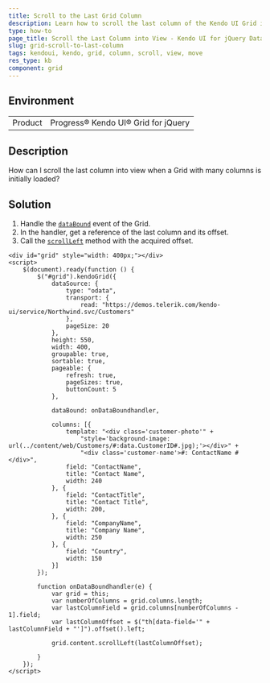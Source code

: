 ```yaml
---
title: Scroll to the Last Grid Column
description: Learn how to scroll the last column of the Kendo UI Grid into view.
type: how-to
page_title: Scroll the Last Column into View - Kendo UI for jQuery Data Grid
slug: grid-scroll-to-last-column
tags: kendoui, kendo, grid, column, scroll, view, move
res_type: kb
component: grid
---
```


## Environment

<table>
 <tr>
  <td>Product</td>
  <td>Progress® Kendo UI® Grid for jQuery</td> 
 </tr>
</table>

## Description

How can I scroll the last column into view when a Grid with many columns is initially loaded?

## Solution

1. Handle the [`dataBound`](https://docs.telerik.com/kendo-ui/api/javascript/ui/grid/events/databound) event of the Grid.
1. In the handler, get a reference of the last column and its offset.
1. Call the [`scrollLeft`](https://api.jquery.com/scrollleft/) method with the acquired offset.

```dojo
<div id="grid" style="width: 400px;"></div>
<script>
    $(document).ready(function () {
        $("#grid").kendoGrid({
            dataSource: {
                type: "odata",
                transport: {
                    read: "https://demos.telerik.com/kendo-ui/service/Northwind.svc/Customers"
                },
                pageSize: 20
            },
            height: 550,
            width: 400,
            groupable: true,
            sortable: true,
            pageable: {
                refresh: true,
                pageSizes: true,
                buttonCount: 5
            },

            dataBound: onDataBoundhandler,

            columns: [{
                template: "<div class='customer-photo'" +
                    "style='background-image: url(../content/web/Customers/#:data.CustomerID#.jpg);'></div>" +
                    "<div class='customer-name'>#: ContactName #</div>",
                field: "ContactName",
                title: "Contact Name",
                width: 240
            }, {
                field: "ContactTitle",
                title: "Contact Title",
                width: 200,
            }, {
                field: "CompanyName",
                title: "Company Name",
                width: 250
            }, {
                field: "Country",
                width: 150
            }]
        });

        function onDataBoundhandler(e) {
            var grid = this;
            var numberOfColumns = grid.columns.length;
            var lastColumnField = grid.columns[numberOfColumns - 1].field;
            var lastColumnOffset = $("th[data-field='" + lastColumnField + "']").offset().left;

            grid.content.scrollLeft(lastColumnOffset);

        }
    });
</script>
```
